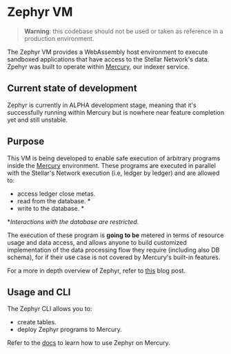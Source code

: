 # Zephyr VM

> **Warning**: this codebase should not be used or taken as reference in a production environment.

The Zephyr VM provides a WebAssembly host environment to execute sandboxed applications that have access to the Stellar Network's data. Zpehyr was built to operate within [Mercury](https://mercurydata.app/), our indexer service. 


## Current state of development

Zephyr is currently in ALPHA development stage, meaning that it's successfully running within Mercury but is nowhere near feature completion yet and still unstable.


## Purpose

This VM is being developed to enable safe execution of arbitrary programs inside the [Mercury](https://mercurydata.app/) environment. 
These programs are executed in parallel with the Stellar's Network execution (i.e, ledger by ledger) and are allowed to:

- access ledger close metas.
- read from the database. *
- write to the database. *

**Interactions with the database are restricted.*

The execution of these program is **going to be** metered in terms of resource usage and data access, and allows 
anyone to build customized implementation of the data processing flow they require (including also DB schema), for if
their use case is not covered by Mercury's built-in features. 

For a more in depth overview of Zephyr, refer to [this](https://blog.xycloo.com/blog/introducing-zephyr) blog post.

## Usage and CLI

The Zephyr CLI allows you to:
- create tables.
- deploy Zephyr programs to Mercury.

Refer to the [docs]() to learn how to use Zephyr on Mercury.
